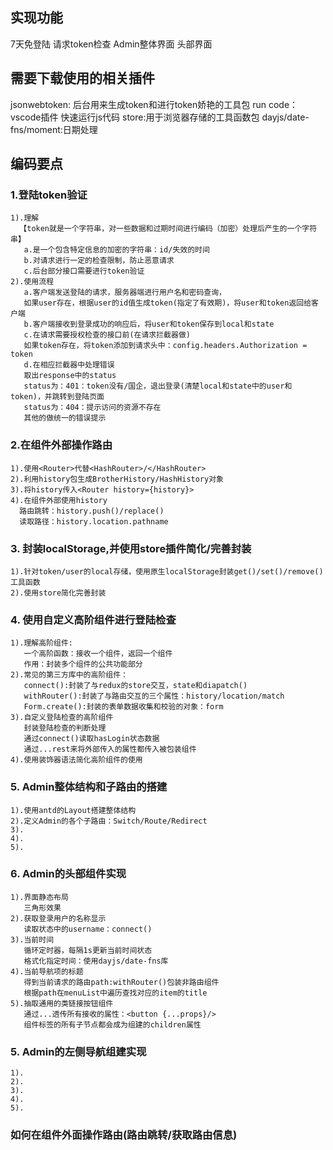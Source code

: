 ## 实现功能
   7天免登陆
   请求token检查
   Admin整体界面
   头部界面

## 需要下载使用的相关插件 
   jsonwebtoken: 后台用来生成token和进行token娇艳的工具包
   run code：vscode插件  快速运行js代码
   store:用于浏览器存储的工具函数包
   dayjs/date-fns/moment:日期处理

## 编码要点
### 1.登陆token验证
    1).理解
      【token就是一个字符串，对一些数据和过期时间进行编码（加密）处理后产生的一个字符串】
       a.是一个包含特定信息的加密的字符串：id/失效的时间
       b.对请求进行一定的检查限制，防止恶意请求
       c.后台部分接口需要进行token验证
    2).使用流程
       a.客户端发送登陆的请求，服务器端进行用户名和密码查询，
       如果user存在，根据user的id值生成token(指定了有效期)，将user和token返回给客户端
       b.客户端接收到登录成功的响应后，将user和token保存到local和state
       c.在请求需要授权检查的接口前(在请求拦截器做)
       如果token存在，将token添加到请求头中：config.headers.Authorization = token
       d.在相应拦截器中处理错误
       取出response中的status
       status为：401：token没有/国企，退出登录(清楚local和state中的user和token)，并跳转到登陆页面
       status为：404：提示访问的资源不存在
       其他的做统一的错误提示

### 2.在组件外部操作路由
    1).使用<Router>代替<HashRouter>/</HashRouter>
    2).利用history包生成BrotherHistory/HashHistory对象
    3).将history传入<Router history={history}>
    4).在组件外部使用history
      路由跳转：history.push()/replace()
      读取路径：history.location.pathname

### 3. 封装localStorage,并使用store插件简化/完善封装
    1).针对token/user的local存储，使用原生localStorage封装get()/set()/remove()工具函数
    2).使用store简化完善封装

### 4. 使用自定义高阶组件进行登陆检查
    1).理解高阶组件:
       一个高阶函数：接收一个组件，返回一个组件
       作用：封装多个组件的公共功能部分
    2).常见的第三方库中的高阶组件：
       connect():封装了与redux的store交互，state和diapatch()
       withRouter():封装了与路由交互的三个属性：history/location/match
       Form.create():封装的表单数据收集和校验的对象：form
    3).自定义登陆检查的高阶组件
       封装登陆检查的判断处理
       通过connect()读取hasLogin状态数据
       通过...rest来将外部传入的属性都传入被包装组件
    4).使用装饰器语法简化高阶组件的使用

### 5. Admin整体结构和子路由的搭建
    1).使用antd的Layout搭建整体结构
    2).定义Admin的各个子路由：Switch/Route/Redirect
    3).
    4).
    5).


### 6. Admin的头部组件实现
    1).界面静态布局
       三角形效果
    2).获取登录用户的名称显示
       读取状态中的username：connect()
    3).当前时间
       循环定时器，每隔1s更新当前时间状态
       格式化指定时间：使用dayjs/date-fns库
    4).当前导航项的标题
       得到当前请求的路由path:withRouter()包装非路由组件
       根据path在menuList中遍历查找对应的item的title
    5).抽取通用的类链接按钮组件
       通过...透传所有接收的属性：<button {...props}/>
       组件标签的所有子节点都会成为组建的children属性

### 5. Admin的左侧导航组建实现
    1).
    2).
    3).
    4).
    5).








### 如何在组件外面操作路由(路由跳转/获取路由信息)
